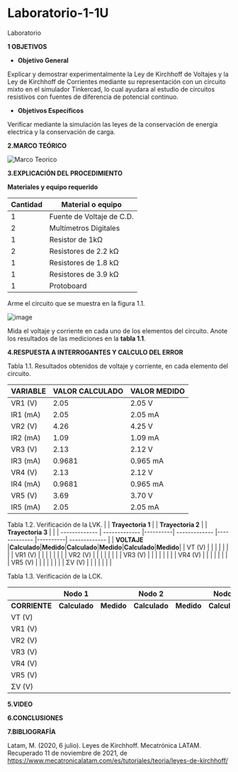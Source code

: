 # Laboratorio-1-1U
 Laboratorio 

**1 OBJETIVOS**

- **Objetivo General**

Explicar y demostrar experimentalmente la Ley de Kirchhoff de Voltajes y la Ley de Kirchhoff de Corrientes mediante su representación con un circuito mixto en el simulador Tinkercad, lo cual ayudara al estudio de circuitos resistivos con fuentes de diferencia de potencial continuo.

- **Objetivos Específicos**

Verificar mediante la simulación las leyes de la conservación de energía electrica y la conservación de carga.






























**2.MARCO TEÓRICO**

![Marco Teorico](https://user-images.githubusercontent.com/93739242/141380900-caacbabf-1214-4cd2-b78c-a052c58683ff.jpeg)

















































**3.EXPLICACIÓN DEL PROCEDIMIENTO**

**Materiales y equipo requerido**

|**Cantidad**|**Material o equipo**|
|----|----|
|1|Fuente de Voltaje de C.D.|
|2|Multímetros Digitales|
|1|Resistor de 1kΩ|
|2|Resistores de 2.2 kΩ|
|1|Resistores de 1.8 kΩ|
|1|Resistores de 3.9 kΩ|
|1|Protoboard|

Arme el circuito que se muestra en la figura 1.1.

![image](https://user-images.githubusercontent.com/93739242/141354630-7fb2ebbe-ca95-4d70-aece-c4ec74589ae0.png)

Mida el voltaje y corriente en cada uno de los elementos del circuito. Anote los
resultados de las mediciones en la **tabla 1.1**.











































**4.RESPUESTA A INTERROGANTES Y CALCULO DEL ERROR**

Tabla 1.1. Resultados obtenidos de voltaje y corriente, en cada elemento del circuito.

| **VARIABLE** | **VALOR CALCULADO** | **VALOR MEDIDO** |
| ------------- | ------------- | ------------- |
| VR1 (V)  |        2.05          |      2.05 V           |
| IR1 (mA)  |       2.05       |     2.05 mA            |
| VR2 (V)  |        4.26  |      4.25 V             |
| IR2 (mA)  |       1.09          |     1.09 mA           |
| VR3 (V)  |        2.13     |     2.12 V            |
| IR3 (mA)  |       0.9681  |    0.965 mA           |
| VR4 (V)  |        2.13       |      2.12 V           |
| IR4 (mA)  |       0.9681        |    0.965 mA           |
| VR5 (V)  |        3.69       |       3.70 V          |
| IR5 (mA)  |       2.05        |     2.05 mA            |

Tabla 1.2. Verificación de la LVK.
|  | **Trayectoria 1**     | | **Trayectoria 2** | | **Trayectoria 3** | |
| ------------- | ------------- |----------| ------------- |------------- |----------| ------------- |
| **VOLTAJE**  |**Calculado**|**Medido**|**Calculado**|**Medido**|**Calculado**|**Medido**|
| VT (V)  |   |     |    |     |      |      |
| VR1 (V) |   |     |    |     |      |      |
| VR2 (V) |   |     |    |     |      |      |
| VR3 (V) |   |     |    |     |      |      |
| VR4 (V) |   |     |    |     |      |      |
| VR5 (V) |   |     |    |     |      |      |
|  ΣV (V) |   |     |    |     |      |      |

Tabla 1.3. Verificación de la LCK.

|  | **Nodo 1** | | **Nodo 2** | | **Nodo 3** | | **Nodo 4** | | **Nodo 5** | |
| ------------- | ------------- |----------| ------------- |------------- |----------| ------------- | ------------- |------------- |----------| ------------- |
|**CORRIENTE**|**Calculado**|**Medido**|**Calculado**|**Medido**|**Calculado**|**Medido**|**Calculado**|**Medido**|**Calculado**|**Medido**|
| VT (V)  |   |     |    |     |      |      |    |     |      |      |
| VR1 (V) |   |     |    |     |      |      |    |     |      |      |
| VR2 (V) |   |     |    |     |      |      |    |     |      |      |
| VR3 (V) |   |     |    |     |      |      |    |     |      |      |
| VR4 (V) |   |     |    |     |      |      |    |     |      |      |
| VR5 (V) |   |     |    |     |      |      |    |     |      |      |
|  ΣV (V) |   |     |    |     |      |      |    |     |      |      |

















































**5.VIDEO**














































**6.CONCLUSIONES**





































**7.BIBLIOGRAFÍA**


Latam, M. (2020, 6 julio). Leyes de Kirchhoff. Mecatrónica LATAM. Recuperado 11 de noviembre de 2021, de https://www.mecatronicalatam.com/es/tutoriales/teoria/leyes-de-kirchhoff/








































